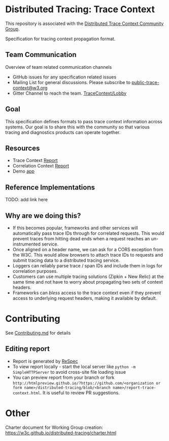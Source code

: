 # Distributed Tracing: Trace Context

This repository is associated with the [Distributed Trace Context Community Group](https://www.w3.org/community/trace-context/).

Specification for tracing context propagation format.

## Team Communication 

Overview of team related communication channels

* GitHub issues for any specification related issues
* Mailing List for general discussions. Please subscribe to [public-trace-context@w3.org](http://lists.w3.org/Archives/Public/public-trace-context/)
* Gitter Channel to reach the team. [TraceContext/Lobby](https://gitter.im/TraceContext/Lobby)

## Goal

This specification defines formats to pass trace context information across systems. Our goal is 
to share this with the community so that various tracing and diagnostics products can operate 
together.

## Resources

- Trace Context [Report](https://w3c.github.io/distributed-tracing/report-trace-context.html)
- Correlation Context [Report](https://w3c.github.io/distributed-tracing/report-correlation-context.html)
- Demo [app](https://w3c.github.io/distributed-tracing/try-it.html)

## Reference Implementations

TODO: add link here

## Why are we doing this?

* If this becomes popular, frameworks and other services will automatically pass trace IDs 
through for correlated requests. This would prevent traces from hitting dead ends when a request 
reaches an un-instrumented service.
* Once aligned on a header name, we can ask for a CORS exception from the W3C. This would allow 
browsers to attach trace IDs to requests and submit tracing data to a distributed tracing service.
* Loggers can reliably parse trace / span IDs and include them in logs for correlation purposes.
* Customers can use multiple tracing solutions (Zipkin + New Relic) at the same time and not have
 to worry about propagating two sets of context headers.
* Frameworks can *bless* access to the trace context even if they prevent access to underlying 
request headers, making it available by default.

# Contributing

See [Contributing.md](CONTRIBUTING.md) for details

## Editing report

- Report is generated by [ReSpec](https://github.com/w3c/respec/wiki)
- To view report locally - start the local server like `python -m SimpleHTTPServer` to avoid cross-site file loading issue
- You can preview report from your branch or fork `http://htmlpreview.github.io/?https://github.com/<organization or form name>/distributed-tracing/blob/<branch name>/report-trace-context.html`. It is useful to review PR suggestions.

# Other

Charter document for Working Group creation: https://w3c.github.io/distributed-tracing/charter.html

